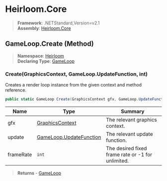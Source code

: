 # Heirloom.Core

> **Framework**: .NETStandard,Version=v2.1  
> **Assembly**: [Heirloom.Core][0]

## GameLoop.Create (Method)

> **Namespace**: [Heirloom][0]  
> **Declaring Type**: [GameLoop][1]

### Create(GraphicsContext, GameLoop.UpdateFunction, int)

Creates a render loop instance from the given context and method reference.

```cs
public static GameLoop Create(GraphicsContext gfx, GameLoop.UpdateFunction update, int frameRate = -1)
```

| Name      | Type                         | Summary                                           |
|-----------|------------------------------|---------------------------------------------------|
| gfx       | [GraphicsContext][2]         | The relevant graphics context.                    |
| update    | [GameLoop.UpdateFunction][3] | The relevant update function.                     |
| frameRate | `int`                        | The desired fixed frame rate or -1 for unlimited. |

> **Returns** - [GameLoop][1]

[0]: ../../../Heirloom.Core.md
[1]: ../GameLoop.md
[2]: ../GraphicsContext.md
[3]: ../GameLoop.UpdateFunction.md
